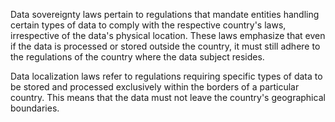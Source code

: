 Data sovereignty laws pertain to regulations that mandate entities handling certain types of data to comply with the respective country's laws, irrespective of the data's physical location.
These laws emphasize that even if the data is processed or stored outside the country, it must still adhere to the regulations of the country where the data subject resides.

Data localization laws refer to regulations requiring specific types of data to be stored and processed exclusively within the borders of a particular country. This means that the data must not leave the country's geographical boundaries.
